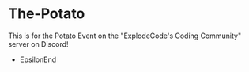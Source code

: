 # The-Potato
This is for the Potato Event on the "ExplodeCode's Coding Community" server on Discord!

- EpsilonEnd
